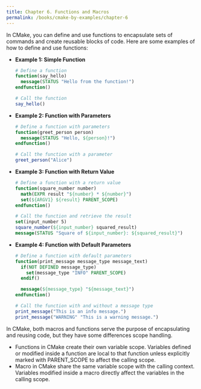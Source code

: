 ```yaml
---
title: Chapter 6. Functions and Macros
permalink: /books/cmake-by-examples/chapter-6
---
```


In CMake, you can define and use functions to encapsulate sets of commands and create reusable blocks of code. Here are some examples of how to define and use functions:

- **Example 1: Simple Function**

  ```cmake
  # Define a function
  function(say_hello)
    message(STATUS "Hello from the function!")
  endfunction()

  # Call the function
  say_hello()
  ```

- **Example 2: Function with Parameters**

  ```cmake
  # Define a function with parameters
  function(greet_person person)
    message(STATUS "Hello, ${person}!")
  endfunction()

  # Call the function with a parameter
  greet_person("Alice")
  ```

- **Example 3: Function with Return Value**

  ```cmake
  # Define a function with a return value
  function(square_number number)
    math(EXPR result "${number} * ${number}")
    set(${ARGV1} ${result} PARENT_SCOPE)
  endfunction()

  # Call the function and retrieve the result
  set(input_number 5)
  square_number(${input_number} squared_result)
  message(STATUS "Square of ${input_number}: ${squared_result}")
  ```

- **Example 4: Function with Default Parameters**

  ```cmake
  # Define a function with default parameters
  function(print_message message_type message_text)
    if(NOT DEFINED message_type)
      set(message_type "INFO" PARENT_SCOPE)
    endif()

    message(${message_type} "${message_text}")
  endfunction()

  # Call the function with and without a message type
  print_message("This is an info message.")
  print_message("WARNING" "This is a warning message.")
  ```

In CMake, both macros and functions serve the purpose of encapsulating and reusing code, but they have some differences scope handling.

- Functions in CMake create their own variable scope. Variables defined or modified inside a function are local to that function unless explicitly marked with PARENT_SCOPE to affect the calling scope.
- Macro in CMake share the same variable scope with the calling context. Variables modified inside a macro directly affect the variables in the calling scope.
